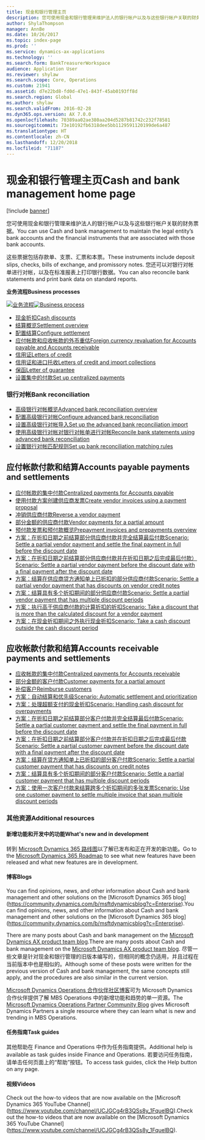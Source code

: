 ```yaml
---
title: 现金和银行管理主页
description: 您可使用现金和银行管理来维护法人的银行帐户以及与这些银行帐户关联的财务票据。
author: ShylaThompson
manager: AnnBe
ms.date: 10/26/2017
ms.topic: index-page
ms.prod: ''
ms.service: dynamics-ax-applications
ms.technology: ''
ms.search.form: BankTreasurerWorkspace
audience: Application User
ms.reviewer: shylaw
ms.search.scope: Core, Operations
ms.custom: 21941
ms.assetid: d7e22bd8-fd0d-47e1-843f-45ab0193ff8d
ms.search.region: Global
ms.author: shylaw
ms.search.validFrom: 2016-02-28
ms.dyn365.ops.version: AX 7.0.0
ms.openlocfilehash: 70389aa02ae380aa204d5287b81742c232f78581
ms.sourcegitcommit: 73e10192fb6318dee5bb1129591120199de6a487
ms.translationtype: HT
ms.contentlocale: zh-CN
ms.lasthandoff: 12/20/2018
ms.locfileid: "71187"
---
```

# <a name="cash-and-bank-management-home-page"></a><span data-ttu-id="dc117-103">现金和银行管理主页</span><span class="sxs-lookup"><span data-stu-id="dc117-103">Cash and bank management home page</span></span>

[!include [banner](../includes/banner.md)]

<span data-ttu-id="dc117-104">您可使用现金和银行管理来维护法人的银行帐户以及与这些银行帐户关联的财务票据。</span><span class="sxs-lookup"><span data-stu-id="dc117-104">You can use Cash and bank management to maintain the legal entity’s bank accounts and the financial instruments that are associated with those bank accounts.</span></span> 

<span data-ttu-id="dc117-105">这些票据包括存款单、支票、汇票和本票。</span><span class="sxs-lookup"><span data-stu-id="dc117-105">These instruments include deposit slips, checks, bills of exchange, and promissory notes.</span></span> <span data-ttu-id="dc117-106">您还可以对银行对帐单进行对帐，以及在标准报表上打印银行数据。</span><span class="sxs-lookup"><span data-stu-id="dc117-106">You can also reconcile bank statements and print bank data on standard reports.</span></span>

<span data-ttu-id="dc117-107">**业务流程**</span><span class="sxs-lookup"><span data-stu-id="dc117-107">**Business processes**</span></span>

<span data-ttu-id="dc117-108">[![业务流程](./media/Cash-process.PNG)](./media/Cash-process.PNG)</span><span class="sxs-lookup"><span data-stu-id="dc117-108">[![Business process](./media/Cash-process.PNG)](./media/Cash-process.PNG)</span></span>

-   [<span data-ttu-id="dc117-109">现金折扣</span><span class="sxs-lookup"><span data-stu-id="dc117-109">Cash discounts</span></span>](cash-discounts.md)
-   [<span data-ttu-id="dc117-110">结算概览</span><span class="sxs-lookup"><span data-stu-id="dc117-110">Settlement overview</span></span>](settlement-overview.md)
-   [<span data-ttu-id="dc117-111">配置结算</span><span class="sxs-lookup"><span data-stu-id="dc117-111">Configure settlement</span></span>](configure-settlement.md)
-   [<span data-ttu-id="dc117-112">应付帐款和应收帐款的外币重估</span><span class="sxs-lookup"><span data-stu-id="dc117-112">Foreign currency revaluation for Accounts payable and Accounts receivable</span></span>](foreign-currency-revaluation-accounts-payable-accounts-receivable.md)
-   [<span data-ttu-id="dc117-113">信用证</span><span class="sxs-lookup"><span data-stu-id="dc117-113">Letters of credit</span></span>](letters-of-credit.md)
-   [<span data-ttu-id="dc117-114">信用证和进口托收</span><span class="sxs-lookup"><span data-stu-id="dc117-114">Letters of credit and import collections</span></span>](letters-of-credit-import-collections.md)
-   [<span data-ttu-id="dc117-115">保函</span><span class="sxs-lookup"><span data-stu-id="dc117-115">Letter of guarantee</span></span>](letters-of-guarantee.md)
-   [<span data-ttu-id="dc117-116">设置集中的付款</span><span class="sxs-lookup"><span data-stu-id="dc117-116">Set up centralized payments</span></span>](set-up-centralized-payments.md)

### <a name="bank-reconciliation"></a><span data-ttu-id="dc117-117">银行对帐</span><span class="sxs-lookup"><span data-stu-id="dc117-117">Bank reconciliation</span></span>

-   [<span data-ttu-id="dc117-118">高级银行对帐概览</span><span class="sxs-lookup"><span data-stu-id="dc117-118">Advanced bank reconciliation overview</span></span>](advanced-bank-reconciliation-overview.md)
-   [<span data-ttu-id="dc117-119">配置高级银行对帐</span><span class="sxs-lookup"><span data-stu-id="dc117-119">Configure advanced bank reconciliation</span></span>](configure-advanced-bank-reconciliation.md)
-   [<span data-ttu-id="dc117-120">设置高级银行对帐导入</span><span class="sxs-lookup"><span data-stu-id="dc117-120">Set up the advanced bank reconciliation import</span></span>](set-up-advanced-bank-reconciliation-import-process.md)
-   [<span data-ttu-id="dc117-121">使用高级银行对帐对银行对帐单进行对帐</span><span class="sxs-lookup"><span data-stu-id="dc117-121">Reconcile bank statements using advanced bank reconciliation</span></span>](reconcile-bank-statements-advanced-bank-reconciliation.md)
-   [<span data-ttu-id="dc117-122">设置银行对帐匹配规则</span><span class="sxs-lookup"><span data-stu-id="dc117-122">Set up bank reconciliation matching rules</span></span>](set-up-bank-reconciliation-matching-rules.md)


## <a name="accounts-payable-payments-and-settlements"></a><span data-ttu-id="dc117-123">应付帐款付款和结算</span><span class="sxs-lookup"><span data-stu-id="dc117-123">Accounts payable payments and settlements</span></span>
-   [<span data-ttu-id="dc117-124">应付帐款的集中付款</span><span class="sxs-lookup"><span data-stu-id="dc117-124">Centralized payments for Accounts payable</span></span>](../accounts-payable/centralized-payments-accounts-payable.md)
-   [<span data-ttu-id="dc117-125">使用付款方案创建供应商发票</span><span class="sxs-lookup"><span data-stu-id="dc117-125">Create vendor invoices using a payment proposal</span></span>](../accounts-payable/create-vendor-payments-payment-proposal.md)
-   [<span data-ttu-id="dc117-126">冲销供应商付款</span><span class="sxs-lookup"><span data-stu-id="dc117-126">Reverse a vendor payment</span></span>](../accounts-payable/reverse-vendor-payment.md)
-   [<span data-ttu-id="dc117-127">部分金额的供应商付款</span><span class="sxs-lookup"><span data-stu-id="dc117-127">Vendor payments for a partial amount</span></span>](../accounts-payable/vendor-payments-partial-amount.md)
-   [<span data-ttu-id="dc117-128">预付款发票和预付款概览</span><span class="sxs-lookup"><span data-stu-id="dc117-128">Prepayment invoices and prepayments overview</span></span>](../accounts-payable/prepayments-invoices-vs-prepayments.md)
-   [<span data-ttu-id="dc117-129">方案：在折扣日期之前结算部分供应商付款并完全结算最后付款</span><span class="sxs-lookup"><span data-stu-id="dc117-129">Scenario: Settle a partial vendor payment and settle the final payment in full before the discount date</span></span>](../accounts-payable/settle-partial-vendor-payment-or-final-payment-before-discount.md)
-   [<span data-ttu-id="dc117-130">方案：在折扣日期之前结算部分供应商付款并在折扣日期之后完成最后付款）</span><span class="sxs-lookup"><span data-stu-id="dc117-130">Scenario: Settle a partial vendor payment before the discount date with a final payment after the discount date</span></span>](../accounts-payable/settle-partial-vendor-payment-before-discount-or-final-payment-after.md)
-   [<span data-ttu-id="dc117-131">方案：结算在供应商贷方通知单上已折扣的部分供应商付款</span><span class="sxs-lookup"><span data-stu-id="dc117-131">Scenario: Settle a partial vendor payment that has discounts on vendor credit notes</span></span>](../accounts-payable/settle-partial-vendor-payment-discounts-vendor-credit-notes.md)
-   [<span data-ttu-id="dc117-132">方案：结算具有多个折扣期间的部分供应商付款</span><span class="sxs-lookup"><span data-stu-id="dc117-132">Scenario: Settle a partial vendor payment that has multiple discount periods</span></span>](../accounts-payable/settle-partial-vendor-payment-multiple-discount-periods.md)
-   [<span data-ttu-id="dc117-133">方案：执行高于供应商付款的计算折扣的折扣</span><span class="sxs-lookup"><span data-stu-id="dc117-133">Scenario: Take a discount that is more than the calculated discount for a vendor payment</span></span>](../accounts-payable/take-discount-more-calculated-discount-vendor-payment.md)
-   [<span data-ttu-id="dc117-134">方案：在现金折扣期间之外执行现金折扣</span><span class="sxs-lookup"><span data-stu-id="dc117-134">Scenario: Take a cash discount outside the cash discount period</span></span>](../accounts-payable/take-cash-discount-outside-cash-discount-timeframe.md)

## <a name="accounts-receivable-payments-and-settlements"></a><span data-ttu-id="dc117-135">应收帐款付款和结算</span><span class="sxs-lookup"><span data-stu-id="dc117-135">Accounts receivable payments and settlements</span></span>
-   [<span data-ttu-id="dc117-136">应收帐款的集中付款</span><span class="sxs-lookup"><span data-stu-id="dc117-136">Centralized payments for Accounts receivable</span></span>](../accounts-receivable/centralized-payments-accounts-receivable.md)
-   [<span data-ttu-id="dc117-137">部分金额的客户付款</span><span class="sxs-lookup"><span data-stu-id="dc117-137">Customer payments for a partial amount</span></span>](../accounts-receivable/customer-payments-partial-amount.md)
-   [<span data-ttu-id="dc117-138">补偿客户</span><span class="sxs-lookup"><span data-stu-id="dc117-138">Reimburse customers</span></span>](../accounts-receivable/reimburse-customers.md)
-   [<span data-ttu-id="dc117-139">方案：自动结算和优先级</span><span class="sxs-lookup"><span data-stu-id="dc117-139">Scenario: Automatic settlement and prioritization</span></span>](../accounts-receivable/automatic-settlement-prioritization.md)
-   [<span data-ttu-id="dc117-140">方案：处理超额支付的现金折扣</span><span class="sxs-lookup"><span data-stu-id="dc117-140">Scenario: Handling cash discount for overpayments</span></span>](../cash-bank-management/cash-discount-handling-overpayments.md)
-   [<span data-ttu-id="dc117-141">方案：在折扣日期之前结算部分客户付款并完全结算最后付款</span><span class="sxs-lookup"><span data-stu-id="dc117-141">Scenario: Settle a partial customer payment and settle the final payment in full before the discount date</span></span>](../accounts-payable/settle-partial-customer-payment-or-final-payment-before-discount.md)
-   [<span data-ttu-id="dc117-142">方案：在折扣日期之前结算部分客户付款并在折扣日期之后完成最后付款</span><span class="sxs-lookup"><span data-stu-id="dc117-142">Scenario: Settle a partial customer payment before the discount date with a final payment after the discount date</span></span>](../accounts-receivable/settle-partial-customer-payment-before-discount-or-final-payment-after.md)
-   [<span data-ttu-id="dc117-143">方案：结算在贷方通知单上已折扣的部分客户付款</span><span class="sxs-lookup"><span data-stu-id="dc117-143">Scenario: Settle a partial customer payment that has discounts on credit notes</span></span>](../accounts-receivable/settle-partial-customer-payment-discounts-credit-notes.md)
-   [<span data-ttu-id="dc117-144">方案：结算具有多个折扣期间的部分客户付款</span><span class="sxs-lookup"><span data-stu-id="dc117-144">Scenario: Settle a partial customer payment that has multiple discount periods</span></span>](../accounts-receivable/settle-partial-customer-payment-multiple-discount-periods.md)
-   [<span data-ttu-id="dc117-145">方案：使用一次客户付款来结算跨多个折扣期间的多张发票</span><span class="sxs-lookup"><span data-stu-id="dc117-145">Scenario: Use one customer payment to settle multiple invoice that span multiple discount periods</span></span>](../accounts-receivable/customer-payment-settle-multiple-invoices-multiple-discount-periods.md)



### <a name="additional-resources"></a><span data-ttu-id="dc117-146">其他资源</span><span class="sxs-lookup"><span data-stu-id="dc117-146">Additional resources</span></span>

#### <a name="whats-new-and-in-development"></a><span data-ttu-id="dc117-147">新增功能和开发中的功能</span><span class="sxs-lookup"><span data-stu-id="dc117-147">What's new and in development</span></span>

<span data-ttu-id="dc117-148">转到 [Microsoft Dynamics 365 路线图](https://roadmap.dynamics.com/)以了解已发布和正在开发的新功能。</span><span class="sxs-lookup"><span data-stu-id="dc117-148">Go to the [Microsoft Dynamics 365 Roadmap](https://roadmap.dynamics.com/) to see what new features have been released and what new features are in development.</span></span> 

#### <a name="blogs"></a><span data-ttu-id="dc117-149">博客</span><span class="sxs-lookup"><span data-stu-id="dc117-149">Blogs</span></span>

<span data-ttu-id="dc117-150">You can find opinions, news, and other information about Cash and bank management and other solutions on the [Microsoft Dynamics 365 blog] (https://community.dynamics.com/b/msftdynamicsblog?c=Enterprise).</span><span class="sxs-lookup"><span data-stu-id="dc117-150">You can find opinions, news, and other information about Cash and bank management and other solutions on the [Microsoft Dynamics 365 blog] (https://community.dynamics.com/b/msftdynamicsblog?c=Enterprise).</span></span>

<span data-ttu-id="dc117-151">There are many posts about Cash and bank management on the [Microsoft Dynamics AX product team blog](https://blogs.msdn.microsoft.com/dax/).</span><span class="sxs-lookup"><span data-stu-id="dc117-151">There are many posts about Cash and bank management on the [Microsoft Dynamics AX product team blog](https://blogs.msdn.microsoft.com/dax/).</span></span> <span data-ttu-id="dc117-152">尽管一些文章是针对现金和银行管理的旧版本编写的，但相同的概念仍适用，并且过程在当前版本中也是相似的。</span><span class="sxs-lookup"><span data-stu-id="dc117-152">Although some of these posts were written for the previous version of Cash and bank management, the same concepts still apply, and the procedures are also similar in the current version.</span></span>

<span data-ttu-id="dc117-153">[Microsoft Dynamics Operations 合作伙伴社区博客](https://community.dynamics.com/partner/b/operationspartnercommunityblog)可为 Microsoft Dynamics 合作伙伴提供了解 MBS Operations 中的新增功能和趋势的单一资源。</span><span class="sxs-lookup"><span data-stu-id="dc117-153">The [Microsoft Dynamics Operations Partner Community Blog](https://community.dynamics.com/partner/b/operationspartnercommunityblog) gives Microsoft Dynamics Partners a single resource where they can learn what is new and trending in MBS Operations.</span></span>

#### <a name="task-guides"></a><span data-ttu-id="dc117-154">任务指南</span><span class="sxs-lookup"><span data-stu-id="dc117-154">Task guides</span></span>
<span data-ttu-id="dc117-155">其他帮助在 Finance and Operations 中作为任务指南提供。</span><span class="sxs-lookup"><span data-stu-id="dc117-155">Additional help is available as task guides inside Finance and Operations.</span></span> <span data-ttu-id="dc117-156">若要访问任务指南，请单击任何页面上的“帮助”按钮。</span><span class="sxs-lookup"><span data-stu-id="dc117-156">To access task guides, click the Help button on any page.</span></span>

#### <a name="videos"></a><span data-ttu-id="dc117-157">视频</span><span class="sxs-lookup"><span data-stu-id="dc117-157">Videos</span></span>

<span data-ttu-id="dc117-158">Check out the how-to videos that are now available on the [Microsoft Dynamics 365 YouTube Channel] (https://www.youtube.com/channel/UCJGCg4rB3QSs8y_1FquelBQ).</span><span class="sxs-lookup"><span data-stu-id="dc117-158">Check out the how-to videos that are now available on the [Microsoft Dynamics 365 YouTube Channel] (https://www.youtube.com/channel/UCJGCg4rB3QSs8y_1FquelBQ).</span></span>
